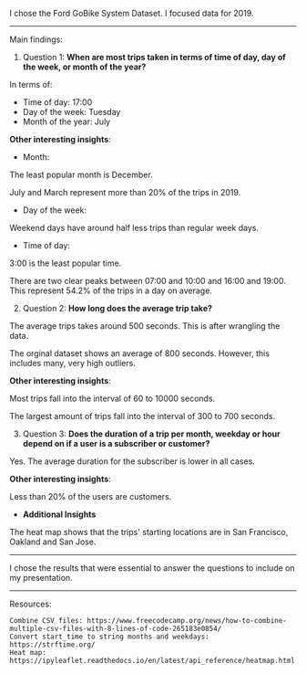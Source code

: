 I chose the Ford GoBike System Dataset. I focused data for 2019.

------

Main findings:

1. Question 1: **When are most trips taken in terms of time of day, day of the week, or month of the year?**

In terms of:
- Time of day: 17:00
- Day of the week: Tuesday
- Month of the year: July

**Other interesting insights**:

- Month:

The least popular month is December.

July and March represent more than 20% of the trips in 2019.

- Day of the week:

Weekend days have around half less trips than regular week days.

- Time of day:

3:00 is the least popular time.

There are two clear peaks between 07:00 and 10:00 and 16:00 and 19:00. This represent 54.2% of the trips in a day on average.


2. Question 2: **How long does the average trip take?**

The average trips takes around 500 seconds. This is after wrangling the data.

The orginal dataset shows an average of 800 seconds. However, this includes many, very high outliers.

**Other interesting insights**:

Most trips fall into the interval of 60 to 10000 seconds.

The largest amount of trips fall into the interval of 300 to 700 seconds.


3. Question 3: **Does the duration of a trip per month, weekday or hour depend on if a user is a subscriber or customer?**

Yes. The average duration for the subscriber is lower in all cases.

**Other interesting insights**:

Less than 20% of the users are customers.

- **Additional Insights**

The heat map shows that the trips' starting locations are in San Francisco, Oakland and San Jose.

------

I chose the results that were essential to answer the questions to include on my presentation.

------

Resources:

    Combine CSV files: https://www.freecodecamp.org/news/how-to-combine-multiple-csv-files-with-8-lines-of-code-265183e0854/
    Convert start_time to string months and weekdays: https://strftime.org/
    Heat map: https://ipyleaflet.readthedocs.io/en/latest/api_reference/heatmap.html
